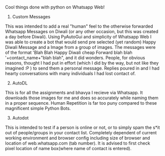 Cool things done with python on Whatsapp Web!

1. Custom Messages

This was intended to add a real "human" feel to the otherwise forwarded Whatsapp Messages on Diwali (or any other occasion, but this was created a day before Diwali). Using PyAutoGui and simplicity of Whatsapp Web I was able to create a bot that would send pre selected (yet random) Happy Diwali Message and a Image from a group of images. The messages were of the format 'Blah Blah Happy Diwali cheap Forward blah blah '+contact_name+"blah blah", and it did wonders. People, for obvious reasons, thought I had put in effort (which I did by the way, but not like they imagined :P ) to send them a personal message. Replies poured in and I had hearty conversations with many individuals I had lost contact of.


2. AutoDL

This is for all the assignments and bhavya I recieve via Whatsapp. It downloads those images for me and does so accurately while naming them in a proper sequence. Human Repetition is far too puny compared to these magnificent simple Python Bots.


3. Autodot

This is intended to test if a person is online or not, or to simply spam the s*it out of people/groups in your contact list. Completely dependent of current working environment and browser config including size of browser and location of web.whatsapp.com (tab number). It is advised to first check pixel location of name box(where name of contact is entered). 



